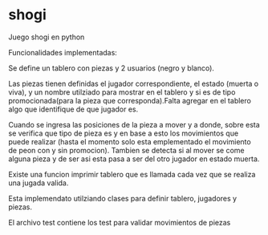 # shogi
Juego shogi en python

Funcionalidades implementadas:

<p>
Se define un tablero con piezas y 2 usuarios (negro y blanco).

Las piezas tienen definidas el jugador correspondiente, el estado (muerta o viva), y un nombre utilziado para mostrar en el tablero y si es de tipo promocionada(para la pieza que corresponda).Falta agregar en el tablero algo que identifique de que jugador es.

Cuando se ingresa las posiciones de la pieza a mover y a donde, sobre esta se verifica que tipo de pieza es y en base a esto los movimientos que puede realizar (hasta el momento solo esta emplementado el movimiento de peon con y sin promocion). Tambien se detecta si al mover se come alguna pieza y de ser asi esta pasa a ser del otro jugador en estado muerta.

Existe una funcion imprimir tablero que es llamada cada vez que se realiza una jugada valida.

Esta implemendato utilziando clases para definir tablero, jugadores y piezas.

El archivo test contiene los test para validar movimientos de piezas
</p> 
